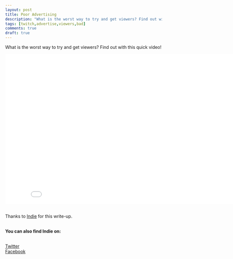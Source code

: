 ```yaml
---
layout: post
title: Poor Advertising
description: "What is the worst way to try and get viewers? Find out with this quick video!"
tags: [twitch,advertise,viewers,bad]
comments: true
draft: true
---
```


What is the worst way to try and get viewers? Find out with this quick video!

<iframe width="853" height="480" src="//www.youtube.com/embed/xaPZVTdqItg" frameborder="0" allowfullscreen></iframe>

<br>Thanks to [Indie](http://www.twitch.tv/indie) for this write-up.

<br>**You can also find Indie on:**

<br>[Twitter](https://twitter.com/TheRealIndie)
<br>[Facebook](https://www.facebook.com/indiearmy)
